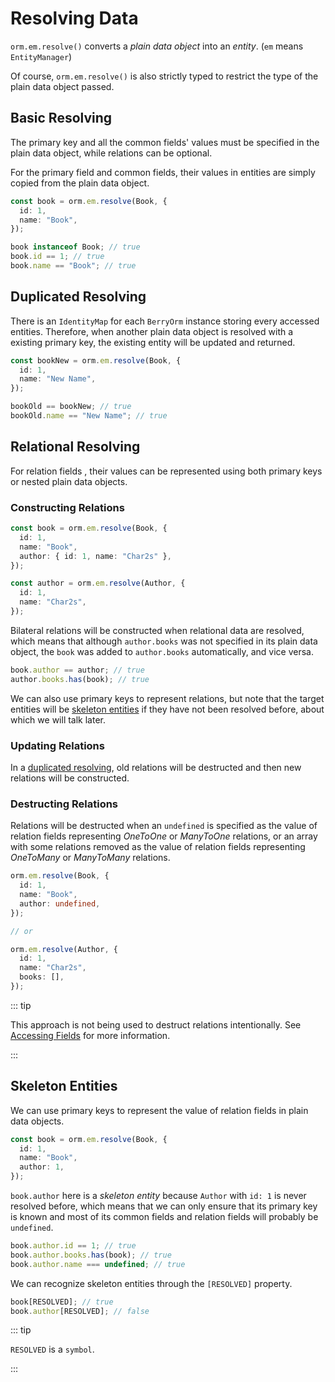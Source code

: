 # Resolving Data

`orm.em.resolve()` converts a _plain data object_ into an _entity_. (`em` means `EntityManager`)

Of course, `orm.em.resolve()` is also strictly typed to restrict the type of the plain data object passed.

## Basic Resolving

The primary key and all the common fields' values must be specified in the plain data object, while relations can be optional.

For the primary field and common fields, their values in entities are simply copied from the plain data object.

```ts
const book = orm.em.resolve(Book, {
  id: 1,
  name: "Book",
});
```

```ts
book instanceof Book; // true
book.id == 1; // true
book.name == "Book"; // true
```

## Duplicated Resolving

There is an `IdentityMap` for each `BerryOrm` instance storing every accessed entities. Therefore, when another plain data object is resolved with a existing primary key, the existing entity will be updated and returned.

```ts
const bookNew = orm.em.resolve(Book, {
  id: 1,
  name: "New Name",
});
```

```ts
bookOld == bookNew; // true
bookOld.name == "New Name"; // true
```

## Relational Resolving

For relation fields , their values can be represented using both primary keys or nested plain data objects.

### Constructing Relations

```ts {4}
const book = orm.em.resolve(Book, {
  id: 1,
  name: "Book",
  author: { id: 1, name: "Char2s" },
});

const author = orm.em.resolve(Author, {
  id: 1,
  name: "Char2s",
});
```

Bilateral relations will be constructed when relational data are resolved, which means that although `author.books` was not specified in its plain data object, the `book` was added to `author.books` automatically, and vice versa.

```ts
book.author == author; // true
author.books.has(book); // true
```

We can also use primary keys to represent relations, but note that the target entities will be [skeleton entities](#skeleton-entities) if they have not been resolved before, about which we will talk later.

### Updating Relations

In a [duplicated resolving](#duplicated-resolving), old relations will be destructed and then new relations will be constructed.

### Destructing Relations

Relations will be destructed when an `undefined` is specified as the value of relation fields representing _OneToOne_ or _ManyToOne_ relations, or an array with some relations removed as the value of relation fields representing _OneToMany_ or _ManyToMany_ relations.

```ts
orm.em.resolve(Book, {
  id: 1,
  name: "Book",
  author: undefined,
});

// or

orm.em.resolve(Author, {
  id: 1,
  name: "Char2s",
  books: [],
});
```

::: tip

This approach is not being used to destruct relations intentionally. See [Accessing Fields](./accessing-fields.html#relation-fields) for more information.

:::

## Skeleton Entities

We can use primary keys to represent the value of relation fields in plain data objects.

```ts {4}
const book = orm.em.resolve(Book, {
  id: 1,
  name: "Book",
  author: 1,
});
```

`book.author` here is a _skeleton entity_ because `Author` with `id: 1` is never resolved before, which means that we can only ensure that its primary key is known and most of its common fields and relation fields will probably be `undefined`.

```ts
book.author.id == 1; // true
book.author.books.has(book); // true
book.author.name === undefined; // true
```

We can recognize skeleton entities through the `[RESOLVED]` property.

```ts
book[RESOLVED]; // true
book.author[RESOLVED]; // false
```

::: tip

`RESOLVED` is a `symbol`.

:::
